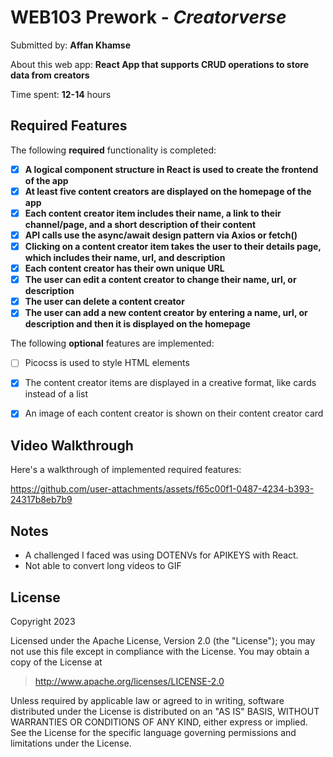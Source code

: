 # WEB103 Prework - *Creatorverse*

Submitted by: **Affan Khamse**

About this web app: **React App that supports CRUD operations to store data from creators**

Time spent: **12-14** hours

## Required Features

The following **required** functionality is completed:

- [X] **A logical component structure in React is used to create the frontend of the app**
- [X] **At least five content creators are displayed on the homepage of the app**
- [X] **Each content creator item includes their name, a link to their channel/page, and a short description of their content**
- [X] **API calls use the async/await design pattern via Axios or fetch()**
- [X] **Clicking on a content creator item takes the user to their details page, which includes their name, url, and description**
- [X] **Each content creator has their own unique URL**
- [X] **The user can edit a content creator to change their name, url, or description**
- [X] **The user can delete a content creator**
- [X] **The user can add a new content creator by entering a name, url, or description and then it is displayed on the homepage**

The following **optional** features are implemented:

- [ ] Picocss is used to style HTML elements
- [X] The content creator items are displayed in a creative format, like cards instead of a list
- [X] An image of each content creator is shown on their content creator card


## Video Walkthrough

Here's a walkthrough of implemented required features:



https://github.com/user-attachments/assets/f65c00f1-0487-4234-b393-24317b8eb7b9





## Notes

- A challenged I faced was using DOTENVs for APIKEYS with React.
- Not able to convert long videos to GIF

## License

Copyright 2023

Licensed under the Apache License, Version 2.0 (the "License"); you may not use this file except in compliance with the License. You may obtain a copy of the License at

> http://www.apache.org/licenses/LICENSE-2.0

Unless required by applicable law or agreed to in writing, software distributed under the License is distributed on an "AS IS" BASIS, WITHOUT WARRANTIES OR CONDITIONS OF ANY KIND, either express or implied. See the License for the specific language governing permissions and limitations under the License.
